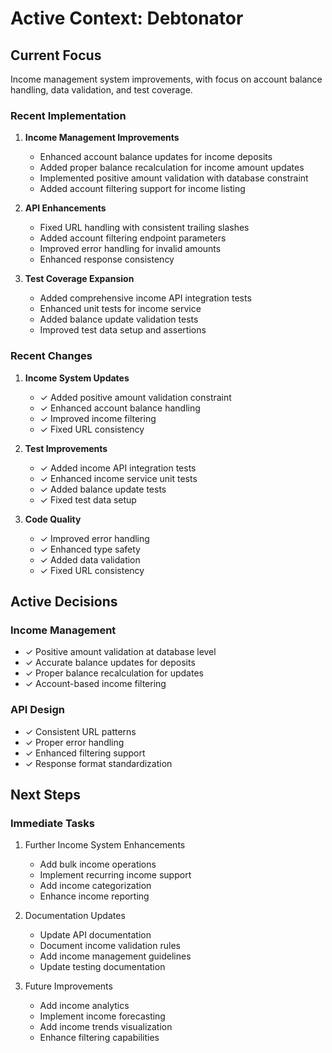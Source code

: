 # Active Context: Debtonator

## Current Focus
Income management system improvements, with focus on account balance handling, data validation, and test coverage.

### Recent Implementation
1. **Income Management Improvements**
   - Enhanced account balance updates for income deposits
   - Added proper balance recalculation for income amount updates
   - Implemented positive amount validation with database constraint
   - Added account filtering support for income listing

2. **API Enhancements**
   - Fixed URL handling with consistent trailing slashes
   - Added account filtering endpoint parameters
   - Improved error handling for invalid amounts
   - Enhanced response consistency

3. **Test Coverage Expansion**
   - Added comprehensive income API integration tests
   - Enhanced unit tests for income service
   - Added balance update validation tests
   - Improved test data setup and assertions

### Recent Changes
1. **Income System Updates**
   - ✓ Added positive amount validation constraint
   - ✓ Enhanced account balance handling
   - ✓ Improved income filtering
   - ✓ Fixed URL consistency

2. **Test Improvements**
   - ✓ Added income API integration tests
   - ✓ Enhanced income service unit tests
   - ✓ Added balance update tests
   - ✓ Fixed test data setup

3. **Code Quality**
   - ✓ Improved error handling
   - ✓ Enhanced type safety
   - ✓ Added data validation
   - ✓ Fixed URL consistency

## Active Decisions

### Income Management
- ✓ Positive amount validation at database level
- ✓ Accurate balance updates for deposits
- ✓ Proper balance recalculation for updates
- ✓ Account-based income filtering

### API Design
- ✓ Consistent URL patterns
- ✓ Proper error handling
- ✓ Enhanced filtering support
- ✓ Response format standardization

## Next Steps

### Immediate Tasks
1. Further Income System Enhancements
   - Add bulk income operations
   - Implement recurring income support
   - Add income categorization
   - Enhance income reporting

2. Documentation Updates
   - Update API documentation
   - Document income validation rules
   - Add income management guidelines
   - Update testing documentation

3. Future Improvements
   - Add income analytics
   - Implement income forecasting
   - Add income trends visualization
   - Enhance filtering capabilities
